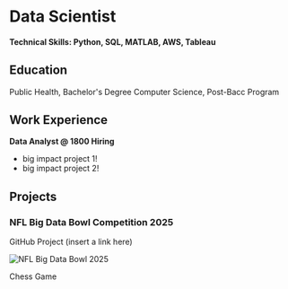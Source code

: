 # Data Scientist 

#### Technical Skills: Python, SQL, MATLAB, AWS, Tableau

## Education
Public Health, Bachelor's Degree
Computer Science, Post-Bacc Program 

## Work Experience 
**Data Analyst @ 1800 Hiring** 
- big impact project 1!
- big impact project 2!

## Projects
### NFL Big Data Bowl Competition 2025
GitHub Project (insert a link here)

![NFL Big Data Bowl 2025]()

Chess Game 
